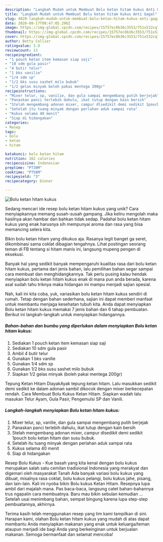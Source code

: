 ```yaml
---
description: "Langkah Mudah untuk Membuat Bolu ketan hitam kukus Anti Gagal"
title: "Langkah Mudah untuk Membuat Bolu ketan hitam kukus Anti Gagal"
slug: 4020-langkah-mudah-untuk-membuat-bolu-ketan-hitam-kukus-anti-gagal
date: 2020-08-17T08:47:05.296Z
image: https://img-global.cpcdn.com/recipes/15757ec8b36c3553/751x532cq70/bolu-ketan-hitam-kukus-foto-resep-utama.jpg
thumbnail: https://img-global.cpcdn.com/recipes/15757ec8b36c3553/751x532cq70/bolu-ketan-hitam-kukus-foto-resep-utama.jpg
cover: https://img-global.cpcdn.com/recipes/15757ec8b36c3553/751x532cq70/bolu-ketan-hitam-kukus-foto-resep-utama.jpg
author: Betty Collier
ratingvalue: 3.9
reviewcount: 13
recipeingredient:
- "1 pouch ketan item kemasan siap saji"
- "10 sdm gula pasir"
- "4 butir telur"
- "1 bks vanilie"
- "1/4 sdm sp"
- "1/2 bks susu sashet milo bubuk"
- "1/2 gelas minyak boleh pakai mentega 200gr"
recipeinstructions:
- "Mixer telur, sp, vanilie, dan gula sampai mengembang putih berjejak"
- "Panaskan panci terlebih dahulu, ikat tutup dengan kain bersih"
- "Stelah mengembang adonan mixer, campur dlsedikit demi sedikit 1pouch bolu ketan hitam dan susu bubuk."
- "Setelah itu tuang minyak dengan perlahan aduk sampai rata"
- "Kukus selama 40 menit"
- "Siap di hidangakan"
categories:
- Resep
tags:
- bolu
- ketan
- hitam

katakunci: bolu ketan hitam 
nutrition: 162 calories
recipecuisine: Indonesian
preptime: "PT30M"
cooktime: "PT58M"
recipeyield: "3"
recipecategory: Dinner

---
```



![Bolu ketan hitam kukus](https://img-global.cpcdn.com/recipes/15757ec8b36c3553/751x532cq70/bolu-ketan-hitam-kukus-foto-resep-utama.jpg)

Sedang mencari ide resep bolu ketan hitam kukus yang unik? Cara menyiapkannya memang susah-susah gampang. Jika keliru mengolah maka hasilnya akan hambar dan bahkan tidak sedap. Padahal bolu ketan hitam kukus yang enak harusnya sih mempunyai aroma dan rasa yang bisa memancing selera kita.

Bikin bolu ketan hitam yang dikukus aja. Rasanya legit banget ga seret, dikombinasi sama coklat dibagian tengahnya. Lihat postingan seorang teman di FB tentang si hitam manis ini, langsung mupeng pengen di eksekusi.

Banyak hal yang sedikit banyak mempengaruhi kualitas rasa dari bolu ketan hitam kukus, pertama dari jenis bahan, lalu pemilihan bahan segar sampai cara membuat dan menghidangkannya. Tak perlu pusing kalau hendak menyiapkan bolu ketan hitam kukus enak di mana pun anda berada, karena asal sudah tahu triknya maka hidangan ini mampu menjadi sajian spesial.


Nah, kali ini kita coba, yuk, variasikan bolu ketan hitam kukus sendiri di rumah. Tetap dengan bahan sederhana, sajian ini dapat memberi manfaat untuk membantu menjaga kesehatan tubuh kita. Anda dapat menyiapkan Bolu ketan hitam kukus memakai 7 jenis bahan dan 6 tahap pembuatan. Berikut ini langkah-langkah untuk menyiapkan hidangannya.

<!--inarticleads1-->

##### Bahan-bahan dan bumbu yang diperlukan dalam menyiapkan Bolu ketan hitam kukus:

1. Sediakan 1 pouch ketan item kemasan siap saji
1. Sediakan 10 sdm gula pasir
1. Ambil 4 butir telur
1. Gunakan 1 bks vanilie
1. Gunakan 1/4 sdm sp
1. Gunakan 1/2 bks susu sashet milo bubuk
1. Siapkan 1/2 gelas minyak (boleh pakai mentega 200gr)


Tepung Ketan Hitam DiayakAyak tepung ketan hitam. Lalu masukkan sedikit demi sedikit ke dalam adonan sambil dikocok dengan mixer berkecepatan rendah. Cara Membuat Bolu Kukus Ketan Hitam. Siapkan wadah lalu masukan Telur Ayam, Gula Pasir, Pengemulsi SP dan Vanili. 

<!--inarticleads2-->

##### Langkah-langkah menyiapkan Bolu ketan hitam kukus:

1. Mixer telur, sp, vanilie, dan gula sampai mengembang putih berjejak
1. Panaskan panci terlebih dahulu, ikat tutup dengan kain bersih
1. Stelah mengembang adonan mixer, campur dlsedikit demi sedikit 1pouch bolu ketan hitam dan susu bubuk.
1. Setelah itu tuang minyak dengan perlahan aduk sampai rata
1. Kukus selama 40 menit
1. Siap di hidangakan


Resep Bolu Kukus - Kue basah yang kita kenal dengan bolu kukus merupakan salah satu cemilan tradisional Indonesia yang merakyat dan digemari oleh masyarakat Tanah Ada banyak variasi bolu kukus yang dibuat, misalnya rasa coklat, bolu kukus pelangi, bolu kukus jahe, pisang, dan lain-lain. Kali ini nyoba bikin Bolu kukus Ketan Hitam. Resepnya lupa ambil dari majalah mana. Pas baca-baca, langsung catet bahan-bahannya trus ngapalin cara membuatnya. Baru mau bikin sebulan kemudian … Setelah usai menimbang bahan, sempat bingung karena lupa step-step pembuatannya, akhirnya. 

Terima kasih telah menggunakan resep yang tim kami tampilkan di sini. Harapan kami, olahan Bolu ketan hitam kukus yang mudah di atas dapat membantu Anda menyiapkan makanan yang enak untuk keluarga/teman ataupun menjadi ide bagi Anda yang berkeinginan untuk berjualan makanan. Semoga bermanfaat dan selamat mencoba!
